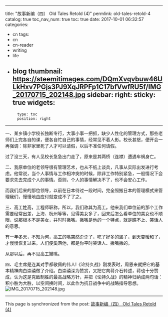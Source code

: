 
---
title: "故事新编（四） Old Tales Retold (4)"
permlink: old-tales-retold-4
catalog: true
toc_nav_num: true
toc: true
date: 2017-10-01 06:32:57
categories:
- cn
tags:
- cn
- cn-reader
- writing
- life
- blog
thumbnail: https://steemitimages.com/DQmXvqvbuw46ULkHxv7PGjs3PJ9XqJRPFp1C17bfVwfRU5f/IMG_20170715_202148.jpg
sidebar:
    right:
        sticky: true
widgets:
    -
        type: toc
        position: right
---


一、某乡镇小学校长独断专行，大事小事一把抓，缺少人性化的管理方式，那些老师们上完各自的课，便各自忙自己的事情，经常见不着人影。校长甚怒，便开会一再强调：除非家里死了人才可以请假，以后不准任何请假。

过了没三天，有人见校长急急出门走了，原来是其两桥（连襟）遭遇车祸身亡。

二、我原单位的老领导很有管理艺术，也从不纸上谈兵，凡事从实际出发进行考虑。他常说，当个人事情与工作相冲突的时候，除非工作特别紧急，一般情况下会要求先去完成个人的事情。否则，个人的事情解决不了，也不会安心工作。

而我们后来的那位领导，以前在日本待过一段时间，完全照搬日本的管理模式来管理我们，慢慢地由应付就变成不了了之。

三、高工姓高，工程师职称，所以，我们称其为高工。他来我们单位前的那个工作需要经常出差，上海、杭州等等，见得美女多了，回来后怎么看单位的美女也不顺眼，说那根本不是美女，并时时撇嘴。撇嘴是他的一个特点，就是瞧不上、笑话人的意思。

有一年冬天，不知为何，高工的嘴突然歪歪了，吃了好多的蝎子，到天变暖和了，才慢慢恢复过来。人们便奚落他，都是你平时笑话人、撇嘴撇的。

从那以后，再不见高工撇嘴。

四、毛主席是连其对手都敬佩的伟人!《论持久战》刚发表时，周恩来就把它的基本精神向白崇禧做了介绍。白崇禧深为赞赏，又把它向蒋介石转述，蒋也十分赞成，认为这是克敌制胜的最高战略方针，并把《论持久战》的精神归纳成两句话：积小胜为大胜，以空间换时间，以此作为抗日战争中的战略指导思想。
![IMG_20170715_202148.jpg](https://steemitimages.com/DQmXvqvbuw46ULkHxv7PGjs3PJ9XqJRPFp1C17bfVwfRU5f/IMG_20170715_202148.jpg)

- - -

This page is synchronized from the post: [故事新编（四） Old Tales Retold (4)](https://steemit.com/@bring/old-tales-retold-4)
